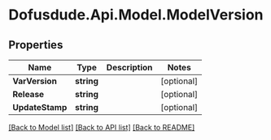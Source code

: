 # Dofusdude.Api.Model.ModelVersion

## Properties

Name | Type | Description | Notes
------------ | ------------- | ------------- | -------------
**VarVersion** | **string** |  | [optional] 
**Release** | **string** |  | [optional] 
**UpdateStamp** | **string** |  | [optional] 

[[Back to Model list]](../README.md#documentation-for-models) [[Back to API list]](../README.md#documentation-for-api-endpoints) [[Back to README]](../README.md)


